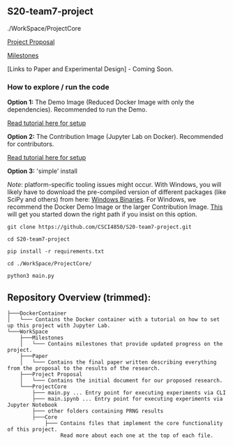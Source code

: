 ## S20-team7-project

./WorkSpace/ProjectCore

[Project Proposal](https://github.com/CSCI4850/S20-team7-project/blob/master/WorkSpace/Project%20Proposal/ProjectProposal.ipynb)

[Milestones](https://github.com/CSCI4850/S20-team7-project/blob/master/Project%20Milestones.ipynb)

[Links to Paper and Experimental Design] - Coming Soon.


### How to explore / run the code 
**Option 1:** The Demo Image (Reduced Docker Image with only the dependencies). Recommended to run the Demo.

[Read tutorial here for setup](https://github.com/CSCI4850/S20-team7-project/tree/master/DemoImage)

**Option 2:** The Contribution Image (Jupyter Lab on Docker). Recommended for contributors.

[Read tutorial here for setup](https://github.com/CSCI4850/S20-team7-project/blob/master/DockerContainer/README.md)

**Option 3:** 'simple' install 

*Note*: platform-specific tooling issues might occur. With Windows, you will likely have to download the pre-compiled version of different packages (like SciPy and others) from here: [Windows Binaries](https://www.lfd.uci.edu/~gohlke/pythonlibs/). For Windows, we recommend the Docker Demo Image or the larger Contribution Image. [This](https://python-forum.io/Thread-sklearn-imported-but-not-recognized?pid=19812#pid19812) will get you started down the right path if you insist on this option.

```
git clone https://github.com/CSCI4850/S20-team7-project.git

cd S20-team7-project

pip install -r requirements.txt

cd ./WorkSpace/ProjectCore/

python3 main.py
```

## Repository Overview (trimmed):
```
├───DockerContainer 
│   └─── Contains the Docker container with a tutorial on how to set up this project with Jupyter Lab.
└───WorkSpace
    ├───Milestones
    │   └─── Contains milestones that provide updated progress on the project.
    ├───Paper
    │   └─── Contains the final paper written describing everything from the proposal to the results of the research.
    ├───Project Proposal
    │   └─── Contains the initial document for our proposed research.
    └───ProjectCore
        ├─── main.py ... Entry point for executing experiments via CLI
        ├─── main.ipynb ... Entry point for executing experiments via Jupyter Notebook
        ├─── other folders containing PRNG results
        ├───Core
            ├─── Contains files that implement the core functionality of this project. 
                 Read more about each one at the top of each file.
